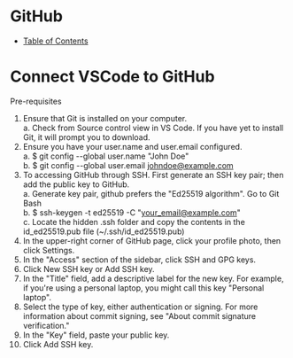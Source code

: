 # GitHub
- [Table of Contents](#table-of-contents)

# Connect VSCode to GitHub
Pre-requisites
1. Ensure that Git is installed on your computer.\
  a. Check from Source control view in VS Code. If you have yet to install Git, it will prompt you to download. 
2. Ensure you have your user.name and user.email configured.\
  a. $ git config --global user.name "John Doe"\
  b. $ git config --global user.email johndoe@example.com
3. To accessing GitHub through SSH. First generate an SSH key pair; then add the public key to GitHub.\
    a. Generate key pair, github prefers the "Ed25519 algorithm". Go to Git Bash\
    b. $ ssh-keygen -t ed25519 -C "your_email@example.com"\
    c. Locate the hidden .ssh folder and copy the contents in the id_ed25519.pub file (~/.ssh/id_ed25519.pub)
4. In the upper-right corner of GitHub page, click your profile photo, then click Settings.
5. In the "Access" section of the sidebar, click SSH and GPG keys.
6. Click New SSH key or Add SSH key.
7. In the "Title" field, add a descriptive label for the new key. For example, if you're using a personal laptop, you might call this key "Personal laptop".
8. Select the type of key, either authentication or signing. For more information about commit signing, see "About commit signature verification."
9. In the "Key" field, paste your public key.
10. Click Add SSH key.

